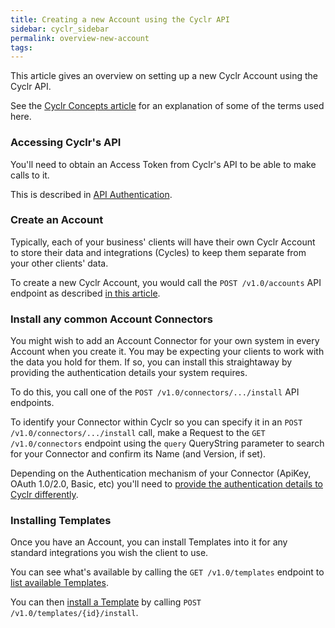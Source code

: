 ```yaml
---
title: Creating a new Account using the Cyclr API
sidebar: cyclr_sidebar
permalink: overview-new-account
tags: 
---
```


This article gives an overview on setting up a new Cyclr Account using the Cyclr API.

See the [Cyclr Concepts article](./cyclr-concepts) for an explanation of some of the terms used here.


### Accessing Cyclr's API

You'll need to obtain an Access Token from Cyclr's API to be able to make calls to it.

This is described in [API Authentication](./cyclr-api-authentication).



### Create an Account

Typically, each of your business' clients will have their own Cyclr Account to store their data and integrations (Cycles) to keep them separate from your other clients' data.

To create a new Cyclr Account, you would call the ```POST /v1.0/accounts``` API endpoint as described [in this article](./create-account).



### Install any common Account Connectors

You might wish to add an Account Connector for your own system in every Account when you create it.  You may be expecting your clients to work with the data you hold for them.  If so, you can install this straightaway by providing the authentication details your system requires.

To do this, you call one of the ```POST /v1.0/connectors/.../install``` API endpoints.

To identify your Connector within Cyclr so you can specify it in an ```POST /v1.0/connectors/.../install``` call,  make a Request to the ```GET /v1.0/connectors``` endpoint using the ```query``` QueryString parameter to search for your Connector and confirm its Name (and Version, if set).


Depending on the Authentication mechanism of your Connector (ApiKey, OAuth 1.0/2.0, Basic, etc) you'll need to [provide the authentication details to Cyclr differently](./authenticate-account-connector).



### Installing Templates

Once you have an Account, you can install Templates into it for any standard integrations you wish the client to use.

You can see what's available by calling the ```GET /v1.0/templates``` endpoint to [list available Templates](./list-available-templates).

You can then [install a Template](./install-from-template) by calling ```POST /v1.0/templates/{id}/install```.
